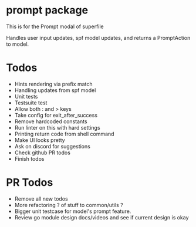 # prompt package
This is for the Prompt modal of superfile

Handles user input updates, spf model updates, and returns a PromptAction to model. 

# Todos
- Hints rendering via prefix match
- Handling updates from spf model
- Unit tests
- Testsuite test
- Allow both : and > keys
- Take config for exit_after_success
- Remove hardcoded constants
- Run linter on this with hard settings
- Printing return code from shell command
- Make UI looks pretty
- Ask on discord for suggestions
- Check github PR todos
- Finish todos

# PR Todos
- Remove all new todos
- More refactoring ? of stuff to common/utils ?
- Bigger unit testcase for model's prompt feature.
- Review go module design docs/videos and see if current design is okay

